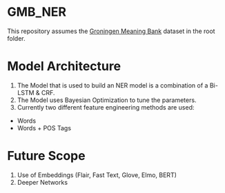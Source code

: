 # GMB_NER
This repository assumes the [Groningen Meaning Bank](https://gmb.let.rug.nl) dataset in the root folder.

# Model Architecture
1. The Model that is used to build an NER model is a combination of a Bi-LSTM & CRF.
2. The Model uses Bayesian Optimization to tune the parameters.
3. Currently two different feature engineering methods are used:
  * Words
  * Words + POS Tags

# Future Scope
1. Use of Embeddings (Flair, Fast Text, Glove, Elmo, BERT)
2. Deeper Networks
